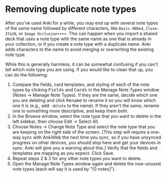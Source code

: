 # Removing duplicate note types

After you've used Anki for a while, you may end up with several note types of the same name followed by different characters, like `Basic-908e4`, `Cloze-37a28`, or `Image Occlusion++++`. This can happen when you import a shared deck that uses a note type with the same name as one that is already in your collection, or if you create a note type with a duplicate name. Anki adds characters to the name to avoid merging or overwriting the existing note type.

While this is generally harmless, it can be somewhat confusing if you can't tell which note type you are using. If you would like to clean that up, you can do the following:

1. Compare the fields, card templates, and styling of each of the note types by clicking <kbd>Fields</kbd> and <kbd>Cards</kbd> in the Manage Note Types window (Notes → Manage Note Types). If they are the same, decide which one you are deleting and click <kbd>Rename</kbd> to rename it so you will know which one it is (e.g., add `-delete` to the name). If they aren't the same, rename one to something more descriptive, and keep them both. 
2. In the Browse window, select the note type that you want to delete in the left sidebar, then choose Edit → Select All.
3. Choose Notes → Change Note Type and select the note type that you are keeping on the right side of the screen. \[This step will require a one-way sync with AnkiWeb the next time you sync, so if you have unsynced progress on other devices, you should stop here and get your devices in sync. Anki will give you a warning about this.\] Verify that the fields and templates are mapping as you expect. Click Save. 
4. Repeat steps 2 & 3 for any other note types you want to delete. 
5. Open the Manage Note Types window again and delete the now-unused note types (each will say it is used by "\[0 notes\]"). 
